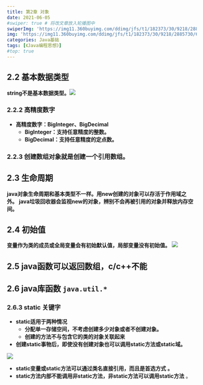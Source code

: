 ```yaml
---
title: 第2章 对象
date: 2021-06-05
#swiper: true # 将改文章放入轮播图中
swiperImg: 'https://img11.360buyimg.com/ddimg/jfs/t1/182373/30/9218/2885730/60c7fc06Ed896e44a/97aaf1e529f1800c.jpg' # 该文章在轮播图中的图片
img: 'https://img11.360buyimg.com/ddimg/jfs/t1/182373/30/9218/2885730/60c7fc06Ed896e44a/97aaf1e529f1800c.jpg' # 该文章图片，可以是本地目录下图片也可以是http://xxx图片
categories: Java基础
tags: [《Java编程思想》]
#top: true
---
```


## 2.2 基本数据类型
**string不是基本数据类型。**![](https://img13.360buyimg.com/ddimg/jfs/t1/195661/8/8079/206780/60c755f6E54758dcd/ffdb69980ac7b6c1.jpg)
### 2.2.2 高精度数字

- **高精度数字：BigInteger、BigDecimal**
   - **BigInteger：支持任意精度的整数。**
   - **BigDecimal：支持任意精度的定点数。**

### 2.2.3 创建数组对象就是创建一个引用数组。

## 2.3 生命周期
**java对象生命周期和基本类型不一样。用new创建的对象可以存活于作用域之外。**
**java垃圾回收器会监视new的对象，辨别不会再被引用的对象并释放内存空间。**
## 2.4 初始值
**变量作为类的成员或全局变量会有初始默认值，局部变量没有初始值。**
**![](https://img10.360buyimg.com/ddimg/jfs/t1/182601/20/9214/90450/60c756c2E31138148/e3d464be6e09303d.jpg)**
## 2.5 java函数可以返回数组，c/c++不能
## 2.6 java库函数 `java.util.*`
### 2.6.3 static 关键字

- **static适用于两种情况**
   - **分配单一存储空间，不考虑创建多少对象或者不创建对象。**
   - **创建的方法不与包含它的类的对象关联起来**
- **创建static事物后，即使没有创建对象也可以调用static方法或static域。**

**![](https://img14.360buyimg.com/ddimg/jfs/t1/185967/29/9177/76016/60c756eeE4ec4eae5/e3b719fb7e5add2e.jpg)**

- **static变量或static方法可以通过类名直接引用，而且是首选方式** **。**
- **static方法内部不能调用非static方法，非static方法可以调用static方法** 。
